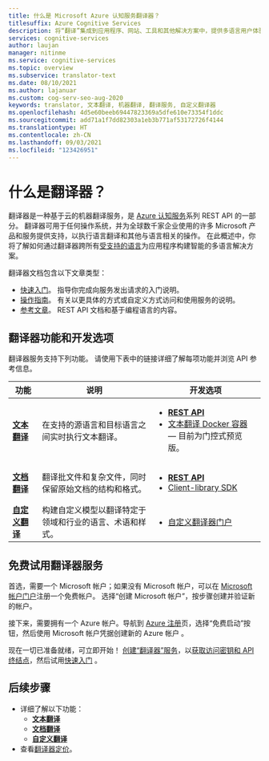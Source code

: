 ```yaml
---
title: 什么是 Microsoft Azure 认知服务翻译器？
titlesuffix: Azure Cognitive Services
description: 将“翻译”集成到应用程序、网站、工具和其他解决方案中，提供多语言用户体验。
services: cognitive-services
author: laujan
manager: nitinme
ms.service: cognitive-services
ms.topic: overview
ms.subservice: translator-text
ms.date: 08/10/2021
ms.author: lajanuar
ms.custom: cog-serv-seo-aug-2020
keywords: translator, 文本翻译, 机器翻译, 翻译服务, 自定义翻译器
ms.openlocfilehash: 4d5e60beeb69447823369a5dfe610e73354f1ddc
ms.sourcegitcommit: add71a1f7dd82303a1eb3b771af53172726f4144
ms.translationtype: HT
ms.contentlocale: zh-CN
ms.lasthandoff: 09/03/2021
ms.locfileid: "123426951"
---
```

# <a name="what-is-translator"></a>什么是翻译器？

 翻译器是一种基于云的机器翻译服务，是 [Azure 认知服务](../what-are-cognitive-services.md)系列 REST API 的一部分。  翻译器可用于任何操作系统，并为全球数千家企业使用的许多 Microsoft 产品和服务提供支持，以执行语言翻译和其他与语言相关的操作。 在此概述中，你将了解如何通过翻译器跨所有[受支持的语言](./language-support.md)为应用程序构建智能的多语言解决方案。

翻译器文档包含以下文章类型：

* [快速入门](quickstart-translator.md)。 指导你完成向服务发出请求的入门说明。
* [操作指南](translator-how-to-signup.md)。 有关以更具体的方式或自定义方式访问和使用服务的说明。
* [参考文章](reference/v3-0-reference.md)。 REST API 文档和基于编程语言的内容。

## <a name="translator-features-and-development-options"></a>翻译器功能和开发选项

翻译器服务支持下列功能。 请使用下表中的链接详细了解每项功能并浏览 API 参考信息。

| 功能 | 说明 | 开发选项 |
|----------|-------------|--------------------------|
| [**文本翻译**](text-translation-overview.md) | 在支持的源语言和目标语言之间实时执行文本翻译。 | <ul><li>[**REST API**](reference/rest-api-guide.md) </li><li>[文本翻译 Docker 容器](containers/translator-how-to-install-container.md) — 目前为门控式预览版。</li></ul> |
| [**文档翻译**](document-translation/overview.md) | 翻译批文件和复杂文件，同时保留原始文档的结构和格式。 | <ul><li>[**REST API**](document-translation/reference/rest-api-guide.md)</li><li>[Client-library SDK](document-translation/client-sdks.md)</li></ul> |
| [**自定义翻译**](custom-translator/overview.md) | 构建自定义模型以翻译特定于领域和行业的语言、术语和样式。 | <ul><li>[自定义翻译器门户](https://portal.customtranslator.azure.ai/)</li></ul> |

## <a name="try-the-translator-service-for-free"></a>免费试用翻译器服务

首选，需要一个 Microsoft 帐户；如果没有 Microsoft 帐户，可以在 [Microsoft 帐户门户](https://account.microsoft.com/account)注册一个免费帐户。  选择“创建 Microsoft 帐户”，按步骤创建并验证新的帐户。

接下来，需要拥有一个 Azure 帐户。导航到 [Azure 注册](https://azure.microsoft.com/free/ai/)页，选择“免费启动”按钮，然后使用 Microsoft 帐户凭据创建新的 Azure 帐户 。

现在一切已准备就绪，可立即开始！ [创建“翻译器”服务](translator-how-to-signup.md "转到 Azure 门户。")，以[获取访问密钥和 API 终结点](translator-how-to-signup.md#authentication-keys-and-endpoint-url "身份验证需要终结点 URL 和只读密钥。")，然后试用[快速入门](quickstart-translator.md "了解如何通过 REST 使用翻译器。")  。

## <a name="next-steps"></a>后续步骤

* 详细了解以下功能：
  * [**文本翻译**](text-translation-overview.md)
  * [**文档翻译**](document-translation/overview.md)
  * [**自定义翻译**](custom-translator/overview.md)
* 查看[翻译器定价](https://azure.microsoft.com/pricing/details/cognitive-services/translator-text-api/)。
